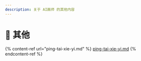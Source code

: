 ```yaml
---
description: 关于 AI画师 的其他内容
---
```


# 🤝 其他

{% content-ref url="ping-tai-xie-yi.md" %}
[ping-tai-xie-yi.md](ping-tai-xie-yi.md)
{% endcontent-ref %}
